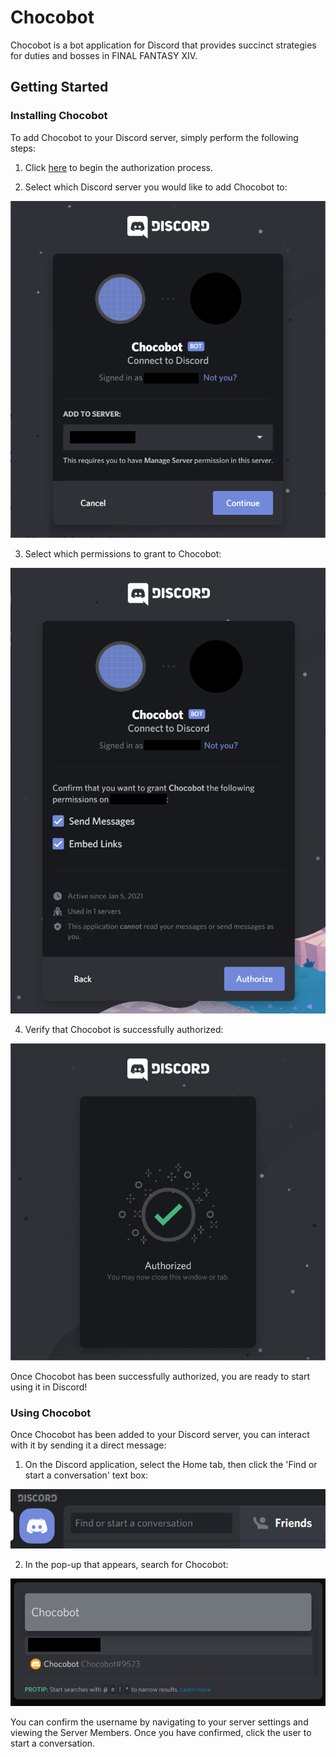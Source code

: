 # Chocobot

Chocobot is a bot application for Discord that provides succinct strategies for duties and bosses in FINAL FANTASY XIV.

## Getting Started

### Installing Chocobot

To add Chocobot to your Discord server, simply perform the following steps:

1. Click [here](https://discord.com/api/oauth2/authorize?client_id=796117085637181460&permissions=18432&scope=bot) to begin the authorization process.

2. Select which Discord server you would like to add Chocobot to:

![Select which Discord server you would like to add Chocobot to.](images/authorization_server_select.png)

3. Select which permissions to grant to Chocobot:

![Select which permissions to grant to Chocobot.](images/authorization_grant_permissions.png)

4. Verify that Chocobot is successfully authorized:

![Verify that Chocobot is successfully authorized.](images/authorization_success.png)

Once Chocobot has been successfully authorized, you are ready to start using it in Discord!

### Using Chocobot

Once Chocobot has been added to your Discord server, you can interact with it by sending it a direct message:

1. On the Discord application, select the Home tab, then click the 'Find or start a conversation' text box:

![On the Discord application, select the Home tab, then click the 'Find or start a conversation' text box.](images/start_conversation.png)

2. In the pop-up that appears, search for Chocobot:

![In the pop-up that appears, search for Chocobot.](images/start_conversation_select_bot.png)

You can confirm the username by navigating to your server settings and viewing the Server Members. Once you have confirmed, click the user to start a conversation.
